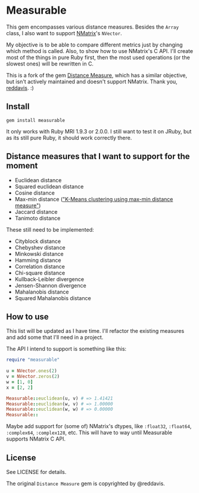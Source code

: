 # Measurable

This gem encompasses various distance measures. Besides the `Array` class, I also want to support [NMatrix](http://github.com/sciruby/nmatrix)'s `NVector`.

My objective is to be able to compare different metrics just by changing which method is called. Also, to show how to use NMatrix's C API. I'll create most of the things in pure Ruby first, then the most used operations (or the slowest ones) will be rewritten in C.

This is a fork of the gem [Distance Measure](https://github.com/reddavis/Distance-Measures), which has a similar objective, but isn't actively maintained and doesn't support NMatrix. Thank you, [reddavis](https://github.com/reddavis). :)

## Install

`gem install measurable`

It only works with Ruby MRI 1.9.3 or 2.0.0. I still want to test it on JRuby, but as its still pure Ruby, it should work correctly there.

## Distance measures that I want to support for the moment

- Euclidean distance
- Squared euclidean distance
- Cosine distance
- Max-min distance (["K-Means clustering using max-min distance measure"][1])
- Jaccard distance
- Tanimoto distance

These still need to be implemented:

- Cityblock distance
- Chebyshev distance
- Minkowski distance
- Hamming distance
- Correlation distance
- Chi-square distance
- Kullback-Leibler divergence
- Jensen-Shannon divergence
- Mahalanobis distance
- Squared Mahalanobis distance

## How to use

This list will be updated as I have time. I'll refactor the existing measures and add some that I'll need in a project.

The API I intend to support is something like this:

```ruby
require "measurable"
	
u = NVector.ones(2)
v = NVector.zeros(2)
w = [1, 0]
x = [2, 2]

Measurable::euclidean(u, v) # => 1.41421
Measurable::euclidean(w, v) # => 1.00000
Measurable::euclidean(w, w) # => 0.00000
Measurable::
```

Maybe add support for (some of) NMatrix's dtypes, like `:float32`, `:float64`, `:complex64`, `:complex128`, etc. This will have to way until Measurable supports NMatrix C API.

## License

See LICENSE for details.

The original `Distance Measure` gem is copyrighted by @reddavis.

[1]: http://ieeexplore.ieee.org/stamp/stamp.jsp?arnumber=05156398